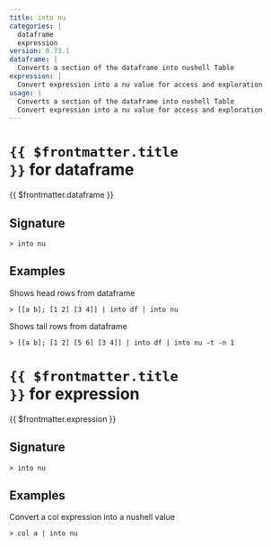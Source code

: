 ```yaml
---
title: into nu
categories: |
  dataframe
  expression
version: 0.73.1
dataframe: |
  Converts a section of the dataframe into nushell Table
expression: |
  Convert expression into a nu value for access and exploration
usage: |
  Converts a section of the dataframe into nushell Table
  Convert expression into a nu value for access and exploration
---
```


# <code>{{ $frontmatter.title }}</code> for dataframe

<div class='command-title'>{{ $frontmatter.dataframe }}</div>

## Signature

```> into nu ```

## Examples

Shows head rows from dataframe
```shell
> [[a b]; [1 2] [3 4]] | into df | into nu
```

Shows tail rows from dataframe
```shell
> [[a b]; [1 2] [5 6] [3 4]] | into df | into nu -t -n 1
```

# <code>{{ $frontmatter.title }}</code> for expression

<div class='command-title'>{{ $frontmatter.expression }}</div>

## Signature

```> into nu ```

## Examples

Convert a col expression into a nushell value
```shell
> col a | into nu
```
